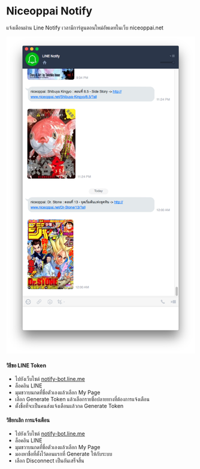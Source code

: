 # Niceoppai Notify


แจ้งเตือนผ่าน Line Notify เวลามีการ์ตูนตอนใหม่อัพเดทในเว็บ niceoppai.net

![alt text](https://github.com/zier/niceoppai_notify/blob/master/screenshot/picture.png?raw=true "Screenshot")

#### วิธีขอ LINE Token
- ไปยังเว็บไซต์ [notify-bot.line.me](https://notify-bot.line.me/th/)
- ล็อคอิน LINE
- มุมขวาบนกดที่ชื่อตัวเองแล้วเลือก My Page
- เลือก Generate Token แล้วเลือกรายชื่อปลายทางที่ต้องการแจ้งเตือน
- ตั้งชื่อที่จะเป็นคนส่งแจ้งเตือนแล้วกด Generate Token

#### วิธียกเลิก การแจ้งเตือน
- ไปยังเว็บไซต์ [notify-bot.line.me](https://notify-bot.line.me/th/)
- ล็อคอิน LINE
- มุมขวาบนกดที่ชื่อตัวเองแล้วเลือก My Page
- มองหาชื่อที่ตั้งไว้ตอนแรกที่ Generate ให้กับระบบ
- เลือก Disconnect เป็นอันเสร็จสิ้น
